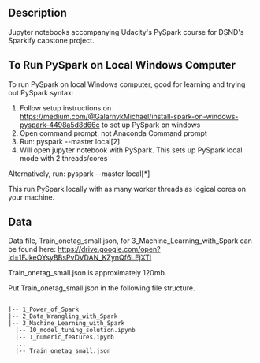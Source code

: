 ## Description
Jupyter notebooks accompanying Udacity's PySpark course for DSND's Sparkify capstone project.

## To Run PySpark on Local Windows Computer
To run PySpark on local Windows computer, good for learning and trying out PySpark syntax:

1. Follow setup instructions on https://medium.com/@GalarnykMichael/install-spark-on-windows-pyspark-4498a5d8d66c to set up PySpark on windows
2. Open command prompt, not Anaconda Command prompt
3. Run: pyspark --master local[2]
4. Will open jupyter notebook with PySpark. This sets up PySpark local mode with 2 threads/cores

Alternatively, run: pyspark --master local[\*]

This run PySpark locally with as many worker threads as logical cores on your machine.

## Data

Data file, Train_onetag_small.json, for 3_Machine_Learning_with_Spark can be found here:
https://drive.google.com/open?id=1FJkeOYsyBBsPvDVDAN_KZynQf6LEjXTi

Train_onetag_small.json is approximately 120mb.

Put Train_onetag_small.json in the following file structure.

```

|-- 1_Power_of_Spark
|-- 2_Data_Wrangling_with_Spark
|-- 3_Machine_Learning_with_Spark
  |-- 10_model_tuning_solution.ipynb
  |-- 1_numeric_features.ipynb
  ...
  |-- Train_onetag_small.json
  
```
